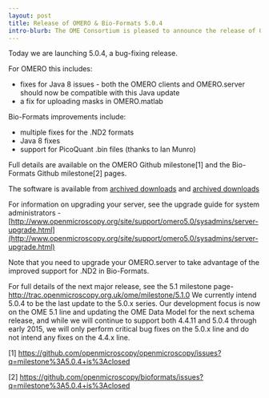```yaml
---
layout: post
title: Release of OMERO & Bio-Formats 5.0.4
intro-blurb: The OME Consortium is pleased to announce the release of OMERO & Bio-Formats 5.0.4
---
```

Today we are launching 5.0.4, a bug-fixing release.

For OMERO this includes:

-  fixes for Java 8 issues - both the OMERO clients and OMERO.server should now be compatible with this Java update
-  a fix for uploading masks in OMERO.matlab

Bio-Formats improvements include:

-  multiple fixes for the .ND2 formats
-  Java 8 fixes
-  support for PicoQuant .bin files (thanks to Ian Munro)


Full details are available on the OMERO Github milestone[1] and the Bio-Formats Github milestone[2] pages.

The software is available from
[archived downloads](http://downloads.openmicroscopy.org/omero/5.0.4/)
and
[archived downloads](http://downloads.openmicroscopy.org/bio-formats/5.0.4/)

For information on upgrading your server, see the upgrade guide for system administrators - [http://www.openmicroscopy.org/site/support/omero5.0/sysadmins/server-upgrade.html](http://www.openmicroscopy.org/site/support/omero5.0/sysadmins/server-upgrade.html)

Note that you need to upgrade your OMERO.server to take advantage of the improved support for .ND2 in Bio-Formats.

For full details of the next major release, see the 5.1 milestone page- http://trac.openmicroscopy.org.uk/ome/milestone/5.1.0
We currently intend 5.0.4 to be the last update to the 5.0.x series. Our development focus is now on the OME 5.1 line and updating the OME Data Model for the next schema release, and while we will continue to support both 4.4.11 and 5.0.4 through early 2015, we will only perform critical bug fixes on the 5.0.x line and do not intend any fixes on the 4.4.x line.


[1] https://github.com/openmicroscopy/openmicroscopy/issues?q=milestone%3A5.0.4+is%3Aclosed

[2] https://github.com/openmicroscopy/bioformats/issues?q=milestone%3A5.0.4+is%3Aclosed
